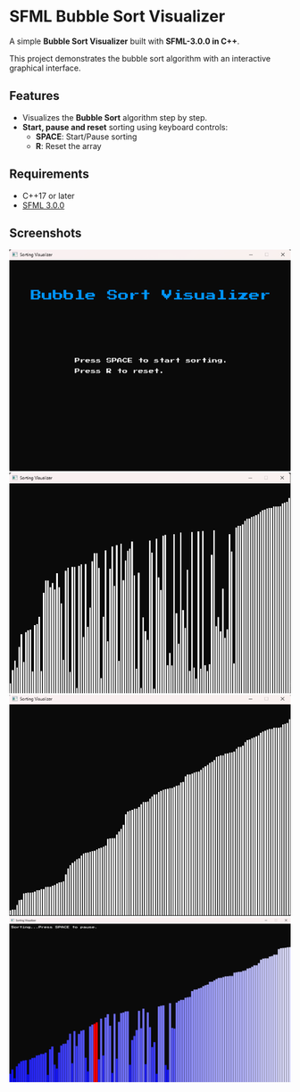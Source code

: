 # SFML Bubble Sort Visualizer

A simple **Bubble Sort Visualizer** built with **SFML-3.0.0 in C++**.

This project demonstrates the bubble sort algorithm with an interactive graphical interface.

## Features
- Visualizes the **Bubble Sort** algorithm step by step.
- **Start, pause and reset** sorting using keyboard controls:
    - **SPACE**: Start/Pause sorting
    - **R**: Reset the array

## Requirements
- C++17 or later
- [SFML 3.0.0](https://www.sfml-dev.org/download/)

## Screenshots
![Screenshot](screenshots/1.png)
![Screenshot](screenshots/2.png)
![Screenshot](screenshots/3.png)
![Screenshot](screenshots/4.png)
